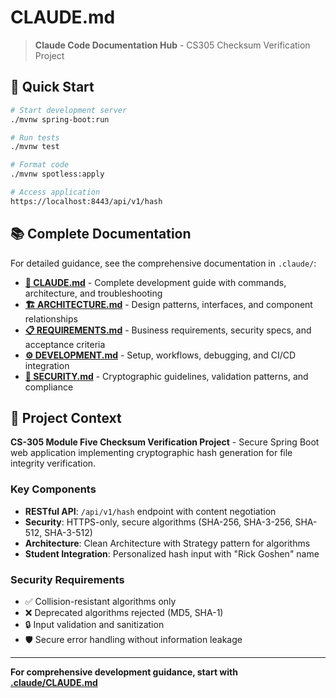 # CLAUDE.md

> **Claude Code Documentation Hub** - CS305 Checksum Verification Project

## 🚀 Quick Start

```bash
# Start development server
./mvnw spring-boot:run

# Run tests
./mvnw test

# Format code
./mvnw spotless:apply

# Access application
https://localhost:8443/api/v1/hash
```

## 📚 Complete Documentation

For detailed guidance, see the comprehensive documentation in `.claude/`:

- **[📖 CLAUDE.md](.claude/CLAUDE.md)** - Complete development guide with commands, architecture, and troubleshooting
- **[🏗️ ARCHITECTURE.md](.claude/ARCHITECTURE.md)** - Design patterns, interfaces, and component relationships  
- **[📋 REQUIREMENTS.md](.claude/REQUIREMENTS.md)** - Business requirements, security specs, and acceptance criteria
- **[⚙️ DEVELOPMENT.md](.claude/DEVELOPMENT.md)** - Setup, workflows, debugging, and CI/CD integration
- **[🔐 SECURITY.md](.claude/SECURITY.md)** - Cryptographic guidelines, validation patterns, and compliance

## 🎯 Project Context

**CS-305 Module Five Checksum Verification Project** - Secure Spring Boot web application implementing cryptographic hash generation for file integrity verification.

### Key Components
- **RESTful API**: `/api/v1/hash` endpoint with content negotiation
- **Security**: HTTPS-only, secure algorithms (SHA-256, SHA-3-256, SHA-512, SHA-3-512)
- **Architecture**: Clean Architecture with Strategy pattern for algorithms
- **Student Integration**: Personalized hash input with "Rick Goshen" name

### Security Requirements
- ✅ Collision-resistant algorithms only
- ❌ Deprecated algorithms rejected (MD5, SHA-1)
- 🔒 Input validation and sanitization
- 🛡️ Secure error handling without information leakage

---

**For comprehensive development guidance, start with [.claude/CLAUDE.md](.claude/CLAUDE.md)**